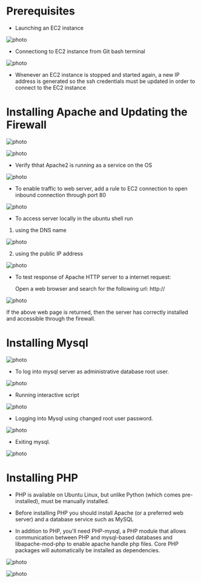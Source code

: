 # Prerequisites

* Launching an EC2 instance

![photo](Images/EC2.png)



* Connectiong to EC2 instance from Git bash terminal

![photo](Images/EC2connect.png) 

* Wnenever an EC2 instance is stopped and started again, a new IP address is generated so the ssh credentials must be updated in order to connect to the EC2 instance


# Installing Apache and Updating the Firewall

![photo](Images/apacheupd.png)

![photo](Images/apacheinst.png)


* Verify thhat Apache2 is running as a service on the OS

![photo](Images/apache2.png)


* To enable traffic to web server, add a rule to EC2 connection to open inbound connection through port 80

![photo](Images/port80.png)


* To access server locally in the ubuntu shell run

1. using the DNS name

![photo](Images/curllocal1.png)


2. using the public IP address

![photo](Images/curlip1.png)


* To test response of Apache HTTP server to a internet request:

  Open a web browser and search for the following url: http://<public ip address>


![photo](Images/webpage.png)

If the above web page is returned, then the server has correctly installed and accessible through the firewall.


# Installing Mysql

![photo](Images/mysql.png)


* To log into mysql server  as administrative database root user.


![photo](Images/mysql2.png)


* Running interactive script


![photo](Images/Mysqlsec.png)


* Logging into Mysql using changed root user password.


![photo](Images/mysql-p.png)


* Exiting mysql.


![photo](Images/mysqlexit.png)


# Installing PHP

* PHP is available on Ubuntu Linux, but unlike Python (which comes pre-installed), must be manually installed.

* Before installing PHP you should install Apache (or a preferred web server) and a database service such as MySQL

* In addition to PHP, you'll need PHP-mysql, a PHP module that allows communication between PHP and mysql-based databases and libapache-mod-php
  to enable apache handle php files. Core PHP packages will automatically be installed as dependencies.


![photo](Images/phpinst1.png)


![photo](Images/phpinst2.png)


  



